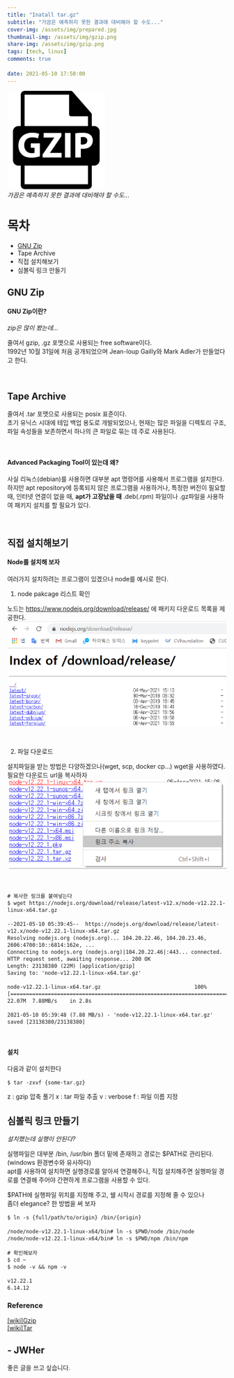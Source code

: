 ```yaml
---
title: "Inatall tar.gz"
subtitle: "가끔은 예측하지 못한 결과에 대비해야 할 수도..."
cover-img: /assets/img/prepared.jpg
thumbnail-img: /assets/img/gzip.png
share-img: /assets/img/gzip.png
tags: [tech, linux]
comments: true

date: 2021-05-10 17:50:00 
---
```


<!-- image repository: https://raw.githubusercontent.com/JWHer/jwher.github.io/master/_posts/images/ -->
![Alt](https://raw.githubusercontent.com/JWHer/jwher.github.io/master/_posts/images/gzip.png "gnuzip")  
*가끔은 예측하지 못한 결과에 대비해야 할 수도...*  

# 목차
* [GNU Zip](#Preflight)
* Tape Archive
* 직접 설치해보기
* 심볼릭 링크 만들기

## GNU Zip 

#### GNU Zip이란?
*zip은 많이 봤는데...*

줄여서 gzip, .gz 포맷으로 사용되는 free software이다.  
1992년 10월 31일에 처음 공개되었으며 
Jean-loup Gailly와 Mark Adler가 만들었다고 한다. 

<br/>

## Tape Archive

줄여서 .tar 포맷으로 사용되는 posix 표준이다.  
초기 유닉스 시대에 테입 백업 용도로 개발되었으나,
현재는 많은 파일을 디렉토리 구조, 파일 속성들을 보존하면서 하나의 큰 파일로 묶는 데 주로 사용된다.

<br/>

#### Advanced Packaging Tool이 있는데 왜?

사실 리눅스(debian)를 사용하면 대부분 apt 명령어를 사용해서 프로그램을 설치한다.  
하지만 apt repository에 등록되지 않은 프로그램을 사용하거나,
특정한 버전이 필요할 때, 인터넷 연결이 없을 때, **apt가 고장났을 때** .deb(.rpm) 파일이나
.gz파일을 사용하여 패키지 설치를 할 필요가 있다.

<br/>

## 직접 설치해보기

#### Node를 설치해 보자

여러가지 설치하려는 프로그램이 있겠으나 node를 예시로 한다.

1. node pakcage 리스트 확인  
 
노드는 https://www.nodejs.org/download/release/ 에 패키지 다운로드 목록을 제공한다.
![Alt](https://raw.githubusercontent.com/JWHer/jwher.github.io/master/_posts/images/packagelist_node.png "패키지 목록")

<br/>

2. 파일 다운로드  

설치파일을 받는 방법은 다양하겠으나(wget, scp, docker cp...) wget을 사용하였다.  
필요한 다운로드 url을 복사하자  
![Alt](https://raw.githubusercontent.com/JWHer/jwher.github.io/master/_posts/images/packagelinkcopy_node.png "패키지 목록")

<br/>

```shell
# 복사한 링크를 붙여넣는다
$ wget https://nodejs.org/download/release/latest-v12.x/node-v12.22.1-linux-x64.tar.gz

--2021-05-10 05:39:45--  https://nodejs.org/download/release/latest-v12.x/node-v12.22.1-linux-x64.tar.gz
Resolving nodejs.org (nodejs.org)... 104.20.22.46, 104.20.23.46, 2606:4700:10::6814:162e, ...
Connecting to nodejs.org (nodejs.org)|104.20.22.46|:443... connected.
HTTP request sent, awaiting response... 200 OK
Length: 23138380 (22M) [application/gzip]
Saving to: 'node-v12.22.1-linux-x64.tar.gz'

node-v12.22.1-linux-x64.tar.gz                              100%[========================================================================================================================================>]  22.07M  7.88MB/s    in 2.8s

2021-05-10 05:39:48 (7.88 MB/s) - 'node-v12.22.1-linux-x64.tar.gz' saved [23138380/23138380]
```

<br/>

#### 설치

다음과 같이 설치한다
```shell
$ tar -zxvf {some-tar.gz}
```

z : gzip 압축 풀기
x : tar 파일 추출
v : verbose
f : 파일 이름 지정

## 심볼릭 링크 만들기

*설치했는데 실행이 안된다?*

실행파일은 대부분 /bin, /usr/bin 폴더 밑에 존재하고 경로는 $PATH로 관리된다.
(windows 환경변수와 유사하다)  
apt를 사용하여 설치하면 실행경로를 알아셔 연결해주나, 직접 설치해주면 실행파일 경로를 연결해 주어야
간편하게 프로그램을 사용할 수 있다.

$PATH에 실행파일 위치를 지정해 주고, 쉘 시작시 경로를 지정해 줄 수 있으나  
좀더 elegance? 한 방법을 써 보자

```shell
$ ln -s {full/path/to/origin} /bin/{origin}

/node/node-v12.22.1-linux-x64/bin# ln -s $PWD/node /bin/node
/node/node-v12.22.1-linux-x64/bin# ln -s $PWD/npm /bin/npm

# 확인해보자
$ cd ~
$ node -v && npm -v

v12.22.1
6.14.12
```

### Reference  
[[wiki]Gzip](https://ko.wikipedia.org/wiki/Gzip)  
[[wiki]Tar](https://ko.wikipedia.org/wiki/Tar_(%ED%8C%8C%EC%9D%BC_%ED%8F%AC%EB%A7%B7))

## - JWHer  
좋은 글을 쓰고 싶습니다.

<!-- update log -->
<!--
본문에 추가할 내용을 적는다.
-->